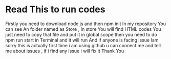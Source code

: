 # Read This to run codes

Firstly you need to download node js
and then npm init
In my repository You can see An folder named as Store , In store You will find HTML codes You just need to copy that file and put it in global scope 
then you need to do npm run start in Terminal and it will run
And if anyone is facing issue Iam sorry this is actually first time i am using github u can connect me and tell me about issues , if i find any issue i will fix it
Thank You
